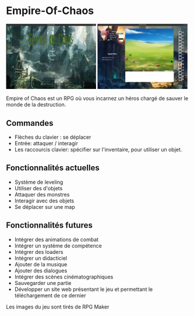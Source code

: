 # Empire-Of-Chaos

<img src="images/mainTitle.png" alt="main title" width="49%"> <img src="images/gameScreen.png" alt="game screen" width="49%">

Empire of Chaos est un RPG où vous incarnez un héros chargé de sauver le monde de la destruction.

## Commandes

- Flèches du clavier : se déplacer
- Entrée: attaquer / interagir
- Les raccourcis clavier: spécifier sur l'inventaire, pour utiliser un objet.

## Fonctionnalités actuelles

- Système de leveling
- Utiliser des d'objets
- Attaquer des monstres
- Interagir avec des objets
- Se déplacer sur une map

## Fonctionnalités futures

- Intégrer des animations de combat
- Intégrer un système de compétence
- Intégrer des loaders
- Intégrer un didacticiel
- Ajouter de la musique
- Ajouter des dialogues
- Intégrer des scènes cinématographiques
- Sauvegarder une partie
- Développer un site web présentant le jeu et permettant le téléchargement de ce dernier

Les images du jeu sont tirés de RPG Maker
